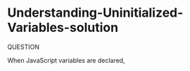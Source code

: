 # Understanding-Uninitialized-Variables-solution
QUESTION


When JavaScript variables are declared,
